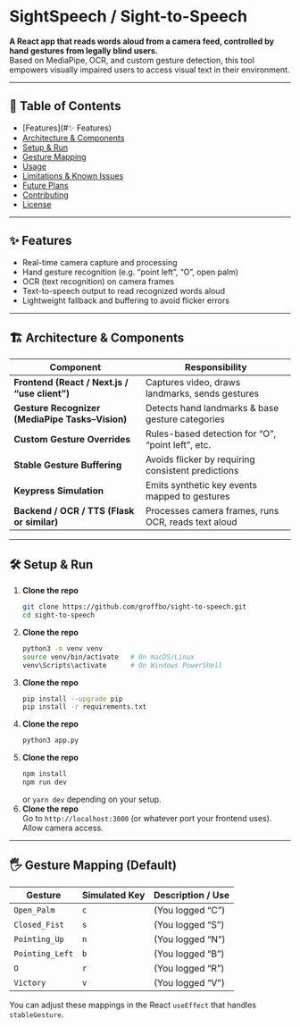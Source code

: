 # SightSpeech / Sight-to-Speech

**A React app that reads words aloud from a camera feed, controlled by hand gestures from legally blind users.**  
Based on MediaPipe, OCR, and custom gesture detection, this tool empowers visually impaired users to access visual text in their environment.  

---

## 🧭 Table of Contents

- [Features](#✨ Features)  
- [Architecture & Components](#architecture--components)  
- [Setup & Run](#setup--run)  
- [Gesture Mapping](#gesture-mapping)  
- [Usage](#usage)  
- [Limitations & Known Issues](#limitations--known-issues)  
- [Future Plans](#future-plans)  
- [Contributing](#contributing)  
- [License](#license)

---

## ✨ Features

- Real-time camera capture and processing  
- Hand gesture recognition (e.g. “point left”, “O”, open palm)  
- OCR (text recognition) on camera frames  
- Text-to-speech output to read recognized words aloud  
- Lightweight fallback and buffering to avoid flicker errors  

---

## 🏗 Architecture & Components

| Component | Responsibility |
|----------|-----------------|
| **Frontend (React / Next.js / “use client”)** | Captures video, draws landmarks, sends gestures |
| **Gesture Recognizer (MediaPipe Tasks–Vision)** | Detects hand landmarks & base gesture categories |
| **Custom Gesture Overrides** | Rules-based detection for “O”, “point left”, etc. |
| **Stable Gesture Buffering** | Avoids flicker by requiring consistent predictions |
| **Keypress Simulation** | Emits synthetic key events mapped to gestures |
| **Backend / OCR / TTS (Flask or similar)** | Processes camera frames, runs OCR, reads text aloud |

---

## 🛠️ Setup & Run

1. **Clone the repo**  
   ```bash
   git clone https://github.com/groffbo/sight-to-speech.git
   cd sight-to-speech
   ```
2. **Clone the repo**  
   ```bash
   python3 -m venv venv
   source venv/bin/activate   # On macOS/Linux
   venv\Scripts\activate      # On Windows PowerShell
   ```
3. **Clone the repo**  
   ```bash
   pip install --upgrade pip
   pip install -r requirements.txt
   ```
4. **Clone the repo**  
   ```bash
   python3 app.py
   ```
5. **Clone the repo**  
   ```bash
   npm install
   npm run dev
   ```
   or `yarn dev` depending on your setup.
6. **Clone the repo**  
   Go to `http://localhost:3000` (or whatever port your frontend uses). Allow camera access.

---

## 🖐 Gesture Mapping (Default)

| Gesture         | Simulated Key | Description / Use |
| --------------- | ------------- | ----------------- |
| `Open_Palm`     | `c`           | (You logged “C”)  |
| `Closed_Fist`   | `s`           | (You logged “S”)  |
| `Pointing_Up`   | `n`           | (You logged “N”)  |
| `Pointing_Left` | `b`           | (You logged “B”)  |
| `O`             | `r`           | (You logged “R”)  |
| `Victory`       | `v`           | (You logged “V”)  |

You can adjust these mappings in the React `useEffect` that handles `stableGesture`.
